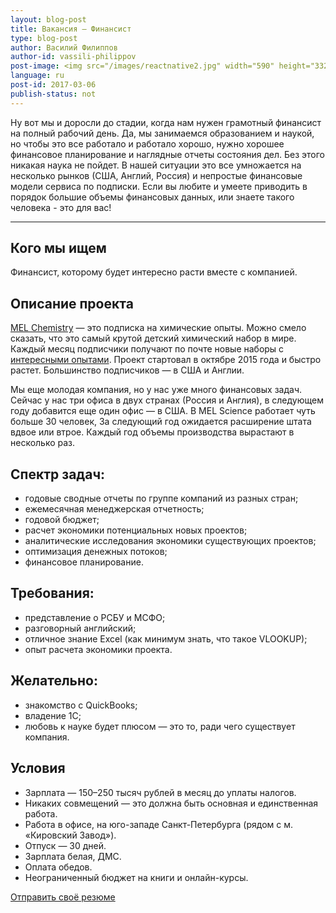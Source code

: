 ```yaml
---
layout: blog-post
title: Вакансия – Финансист
type: blog-post
author: Василий Филиппов
author-id: vassili-philippov
post-image: <img src="/images/reactnative2.jpg" width="590" height="332" alt="React Native">
language: ru
post-id: 2017-03-06
publish-status: not
---
```

Ну вот мы и доросли до стадии, когда нам нужен грамотный финансист на полный рабочий день. Да, мы занимаемся образованием и наукой, но чтобы это все работало и работало хорошо, нужно хорошее финансовое планирование и наглядные отчеты состояния дел. Без этого никакая наука не пойдет. В нашей ситуации это все умножается на несколько рынков (США, Англий, Россия) и непростые финансовые модели сервиса по подписки. Если вы любите и умеете приводить в порядок большие объемы финансовых данных, или знаете такого человека - это для вас!
<!-- more -->

---

## Кого мы ищем

Финансист, которому будет интересно расти вместе с компанией. 

## Описание проекта

<a href="https://melscience.com/">MEL Chemistry</a> — это подписка на химические опыты. Можно смело сказать, что это самый крутой детский химический набор в мире. Каждый месяц подписчики получают по почте новые наборы с <a href="https://melscience.com/ru/experiments/">интересными опытами</a>. Проект стартовал в октябре 2015 года и быстро растет. Большинство подписчиков — в США и Англии. 

Мы еще молодая компания, но у нас уже много финансовых задач. Сейчас у нас три офиса в двух странах (Россия и Англия), в следующем году добавится еще один офис — в США. В MEL Science работает чуть больше 30 человек, За следующий год ожидается расширение штата вдвое или втрое. Каждый год объемы производства вырастают в несколько раз.

## Спектр задач:
* годовые сводные отчеты по группе компаний из разных стран;
* ежемесячная менеджерская отчетность;
* годовой бюджет;
* расчет экономики потенциальных новых проектов;
* аналитические исследования экономики существующих проектов;
* оптимизация денежных потоков;
* финансовое планирование.

## Требования:
* представление о РСБУ и МСФО;
* разговорный английский;
* отличное знание Excel (как минимум знать, что такое VLOOKUP);
* опыт расчета экономики проекта.

## Желательно:
* знакомство с QuickBooks;
* владение 1С;
* любовь к науке будет плюсом — это то, ради чего существует компания.

## Условия
* Зарплата — 150–250 тысяч рублей в месяц до уплаты налогов.
* Никаких совмещений — это должна быть основная и единственная работа.
* Работа в офисе, на юго-западе Санкт-Петербурга (рядом с м. «Кировский Завод»).
* Отпуск — 30 дней.
* Зарплата белая, ДМС.
* Оплата обедов.
* Неограниченный бюджет на книги и онлайн-курсы.

<a class="btn btn-primary btn-lg active" href="mailto:vassili@melscience.com" role="button">Отправить своё резюме</a>
